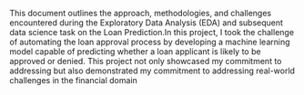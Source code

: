 This document outlines the approach, methodologies, and challenges encountered during the Exploratory Data Analysis (EDA) and subsequent data science task on the Loan Prediction.In this project, I took the challenge of automating the loan approval process by developing a machine learning model capable of predicting whether a loan applicant is likely to be approved or denied. This project not only showcased my commitment to addressing but also demonstrated my commitment to addressing real-world challenges in the financial domain
